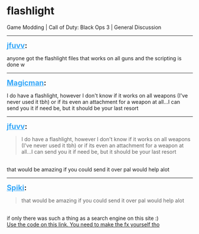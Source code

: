 # flashlight
Game Modding | Call of Duty: Black Ops 3 | General Discussion

---
<strong style="font-size: 1.4em;"><span style="text-decoration: underline;text-decoration-color: #34a7f9;"><span style="color:#34a7f9;">jfuvv</span></span>:</strong>

<p>anyone got the flashlight files that works on all guns and the scripting is done w</p>

---
<strong style="font-size: 1.4em;"><span style="text-decoration: underline;text-decoration-color: #34a7f9;"><span style="color:#34a7f9;">Magicman</span></span>:</strong>

<p>I do have a flashlight, however I don&#39;t know if it works on all weapons (I&#39;ve never used it tbh) or if its even an attachment for a weapon at all...I can send you it if need be, but it should be your last resort</p>

---
<strong style="font-size: 1.4em;"><span style="text-decoration: underline;text-decoration-color: #34a7f9;"><span style="color:#34a7f9;">jfuvv</span></span>:</strong>

<p><blockquote>I do have a flashlight, however I don&#39;t know if it works on all weapons (I&#39;ve never used it tbh) or if its even an attachment for a weapon at all...I can send you it if need be, but it should be your last resort<br /></blockquote><br />that would be amazing if you could send it over pal would help alot</p>

---
<strong style="font-size: 1.4em;"><span style="text-decoration: underline;text-decoration-color: #34a7f9;"><span style="color:#34a7f9;">Spiki</span></span>:</strong>

<p><blockquote>that would be amazing if you could send it over pal would help alot<br /></blockquote><br />if only there was such a thing as a search engine on this site :)<br /><a href="https://forum.modme.co/threads/usable-flashlight.1213/#post-4803">Use the code on this link. You need to make the fx yourself tho</a></p>
